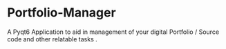 # Portfolio-Manager
A Pyqt6 Application to aid in management of your digital Portfolio / Source code and other relatable tasks .

